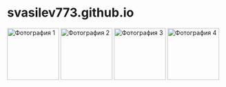# svasilev773.github.io
<html>
 <head>
  <meta charset="utf-8">
 </head>
 <body>
  <p>
    <img src="images/thumb1.jpg" alt="Фотография 1" width="120" height="120">
    <img src="images/thumb2.jpg" alt="Фотография 2" width="120" height="120">
    <img src="images/thumb3.jpg" alt="Фотография 3" width="120" height="120">
    <img src="images/thumb4.jpg" alt="Фотография 4" width="120" height="120">
  </p>
 </body>
</html>

